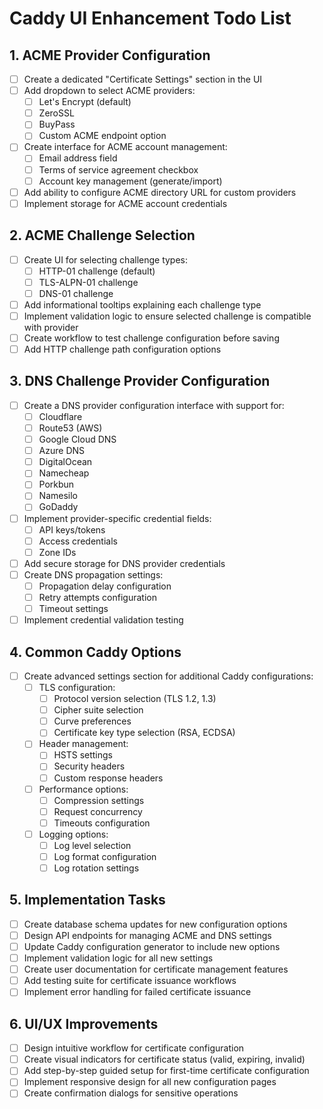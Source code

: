 # Caddy UI Enhancement Todo List

## 1. ACME Provider Configuration
- [ ] Create a dedicated "Certificate Settings" section in the UI
- [ ] Add dropdown to select ACME providers:
  - [ ] Let's Encrypt (default)
  - [ ] ZeroSSL
  - [ ] BuyPass
  - [ ] Custom ACME endpoint option
- [ ] Create interface for ACME account management:
  - [ ] Email address field
  - [ ] Terms of service agreement checkbox
  - [ ] Account key management (generate/import)
- [ ] Add ability to configure ACME directory URL for custom providers
- [ ] Implement storage for ACME account credentials

## 2. ACME Challenge Selection
- [ ] Create UI for selecting challenge types:
  - [ ] HTTP-01 challenge (default)
  - [ ] TLS-ALPN-01 challenge
  - [ ] DNS-01 challenge
- [ ] Add informational tooltips explaining each challenge type
- [ ] Implement validation logic to ensure selected challenge is compatible with provider
- [ ] Create workflow to test challenge configuration before saving
- [ ] Add HTTP challenge path configuration options

## 3. DNS Challenge Provider Configuration
- [ ] Create a DNS provider configuration interface with support for:
  - [ ] Cloudflare
  - [ ] Route53 (AWS)
  - [ ] Google Cloud DNS
  - [ ] Azure DNS
  - [ ] DigitalOcean
  - [ ] Namecheap
  - [ ] Porkbun
  - [ ] Namesilo
  - [ ] GoDaddy
- [ ] Implement provider-specific credential fields:
  - [ ] API keys/tokens
  - [ ] Access credentials
  - [ ] Zone IDs
- [ ] Add secure storage for DNS provider credentials
- [ ] Create DNS propagation settings:
  - [ ] Propagation delay configuration
  - [ ] Retry attempts configuration
  - [ ] Timeout settings
- [ ] Implement credential validation testing

## 4. Common Caddy Options
- [ ] Create advanced settings section for additional Caddy configurations:
  - [ ] TLS configuration:
    - [ ] Protocol version selection (TLS 1.2, 1.3)
    - [ ] Cipher suite selection
    - [ ] Curve preferences
    - [ ] Certificate key type selection (RSA, ECDSA)
  - [ ] Header management:
    - [ ] HSTS settings
    - [ ] Security headers
    - [ ] Custom response headers
  - [ ] Performance options:
    - [ ] Compression settings
    - [ ] Request concurrency
    - [ ] Timeouts configuration
  - [ ] Logging options:
    - [ ] Log level selection
    - [ ] Log format configuration
    - [ ] Log rotation settings

## 5. Implementation Tasks
- [ ] Create database schema updates for new configuration options
- [ ] Design API endpoints for managing ACME and DNS settings
- [ ] Update Caddy configuration generator to include new options
- [ ] Implement validation logic for all new settings
- [ ] Create user documentation for certificate management features
- [ ] Add testing suite for certificate issuance workflows
- [ ] Implement error handling for failed certificate issuance

## 6. UI/UX Improvements
- [ ] Design intuitive workflow for certificate configuration
- [ ] Create visual indicators for certificate status (valid, expiring, invalid)
- [ ] Add step-by-step guided setup for first-time certificate configuration
- [ ] Implement responsive design for all new configuration pages
- [ ] Create confirmation dialogs for sensitive operations 